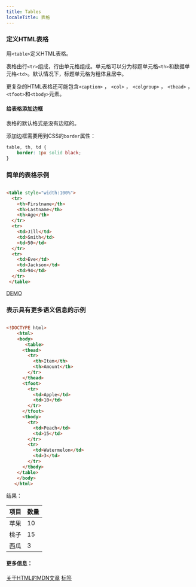 ```yaml
---
title: Tables
localeTitle: 表格
---
```

### 定义HTML表格

用`<table>`定义HTML表格。

表格由行`<tr>`组成，行由单元格组成。单元格可以分为标题单元格`<th>`和数据单元格`<td>`。默认情况下，标题单元格为粗体且居中。

更复杂的HTML表格还可能包含`<caption>` ， `<col>` ， `<colgroup>` ， `<thead>` ， `<tfoot>`和`<tbody>`元素。

#### 给表格添加边框

表格的默认格式是没有边框的。

添加边框需要用到CSS的`border`属性：

```css
table, th, td {
    border: 1px solid black;
}
```

### 简单的表格示例

```html

<table style="width:100%"> 
  <tr> 
    <th>Firstname</th> 
    <th>Lastname</th> 
    <th>Age</th> 
  </tr> 
  <tr> 
    <td>Jill</td> 
    <td>Smith</td> 
    <td>50</td> 
  </tr> 
  <tr> 
    <td>Eve</td> 
    <td>Jackson</td> 
    <td>94</td> 
  </tr> 
 </table> 
```

[DEMO](https://www.w3schools.com/html/tryit.asp?filename=tryhtml_table)

### 表示具有更多语义信息的示例

```html

<!DOCTYPE html> 
    <html> 
    <body> 
       <table> 
      <thead> 
        <tr> 
          <th>Item</th> 
          <th>Amount</th> 
        </tr> 
      </thead> 
      <tfoot> 
        <tr> 
          <td>Apple</td> 
          <td>10</td> 
        </tr> 
      </tfoot> 
      <tbody> 
        <tr> 
          <td>Peach</td> 
          <td>15</td> 
        </tr> 
        <tr> 
          <td>Watermelon</td> 
          <td>3</td> 
        </tr> 
      </tbody> 
    </table> 
    </body> 
   </html> 
```

结果：

| 项目 | 数量 |
|----|----|
| 苹果 | 10 |
| 桃子 | 15 |
| 西瓜 | 3 |

#### 更多信息：

[关于HTML的MDN文章](https://developer.mozilla.org/en-US/docs/Web/HTML/Element/table) [标签](https://developer.mozilla.org/en-US/docs/Web/HTML/Element/table)
